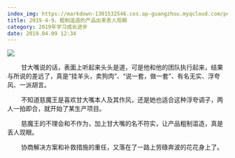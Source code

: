 ```yaml
---
index_img: https://markdown-1301532546.cos.ap-guangzhou.myqcloud.com/peipei_blog/20210921144311.jpeg
title: 2019-4-9，粗制滥造的产品出来丢人现眼
category: 2019年学习成长进步
date: 2019.04.09 12:34
---
```


![](https://markdown-1301532546.cos.ap-guangzhou.myqcloud.com/peipei_blog/20210921144311.jpeg)  



  


        甘大嘴说的话，表面上听起来头头是道，可是他和他的团队执行起来，结果与所说的差远了，真是“挂羊头，卖狗肉”、“说一套，做一套”、有名无实、浮夸风、一派胡言。

        不知道慈魔王是喜欢甘大嘴本人及其作风，还是她也适合这种浮夸调子，两人一拍即合，就开始了某生产项目。  

        慈魔王的不理会和不作为，加上甘大嘴的名不符实，让产品粗制滥造，真是丢人现眼。

        协商解决方案和补救措施的重任，又落在了一路上劳碌奔波的花花身上了。